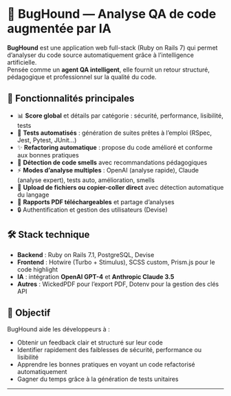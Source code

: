 # 🐞 BugHound — Analyse QA de code augmentée par IA

**BugHound** est une application web full-stack (Ruby on Rails 7) qui permet d’analyser du code source automatiquement grâce à l’intelligence artificielle.  
Pensée comme un **agent QA intelligent**, elle fournit un retour structuré, pédagogique et professionnel sur la qualité du code.

## 🚀 Fonctionnalités principales

- 📊 **Score global** et détails par catégorie : sécurité, performance, lisibilité, tests  
- 🧪 **Tests automatisés** : génération de suites prêtes à l’emploi (RSpec, Jest, Pytest, JUnit…)  
- ✨ **Refactoring automatique** : propose du code amélioré et conforme aux bonnes pratiques  
- 👃 **Détection de code smells** avec recommandations pédagogiques  
- ⚡ **Modes d’analyse multiples** : OpenAI (analyse rapide), Claude (analyse expert), tests auto, amélioration, smells  
- 📂 **Upload de fichiers ou copier-coller direct** avec détection automatique du langage  
- 📝 **Rapports PDF téléchargeables** et partage d’analyses  
- 🔒 Authentification et gestion des utilisateurs (Devise)

## 🛠️ Stack technique

- **Backend** : Ruby on Rails 7.1, PostgreSQL, Devise  
- **Frontend** : Hotwire (Turbo + Stimulus), SCSS custom, Prism.js pour le code highlight  
- **IA** : intégration **OpenAI GPT-4** et **Anthropic Claude 3.5**  
- **Autres** : WickedPDF pour l’export PDF, Dotenv pour la gestion des clés API  

## 🎯 Objectif

BugHound aide les développeurs à :  
- Obtenir un feedback clair et structuré sur leur code  
- Identifier rapidement des faiblesses de sécurité, performance ou lisibilité  
- Apprendre les bonnes pratiques en voyant un code refactorisé automatiquement  
- Gagner du temps grâce à la génération de tests unitaires  

---
